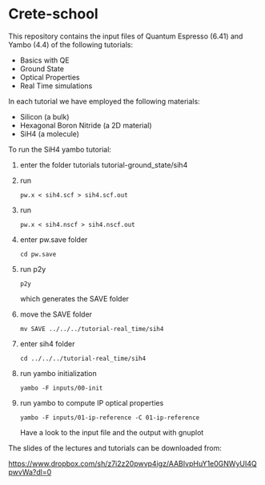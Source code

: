 # Crete-school

This repository contains the input files of Quantum Espresso (6.41) and Yambo (4.4) of the following tutorials:

- Basics with QE
- Ground State
- Optical Properties
- Real Time simulations

In each tutorial we have employed the following materials:

- Silicon (a bulk)
- Hexagonal Boron Nitride (a 2D material)
- SiH4 (a molecule)


To run the SiH4 yambo tutorial:
1) enter the folder tutorials tutorial-ground_state/sih4
2) run

   ``pw.x < sih4.scf > sih4.scf.out``
3) run

   ``pw.x < sih4.nscf > sih4.nscf.out``
4) enter pw.save folder

   ``cd pw.save``
5) run p2y

   ``p2y``
   
   which generates the SAVE folder
6) move the SAVE folder

   ``mv SAVE ../../../tutorial-real_time/sih4``
7) enter sih4 folder

   ``cd ../../../tutorial-real_time/sih4``
8) run yambo initialization

   ``yambo -F inputs/00-init``
9) run yambo to compute IP optical properties

   ``yambo -F inputs/01-ip-reference -C 01-ip-reference``
   
   Have a look to the input file and the output with gnuplot

The slides of the lectures and tutorials can be downloaded from:

https://www.dropbox.com/sh/z7i2z20pwvp4igz/AABIvpHuY1e0GNWyUI4QpwvWa?dl=0
